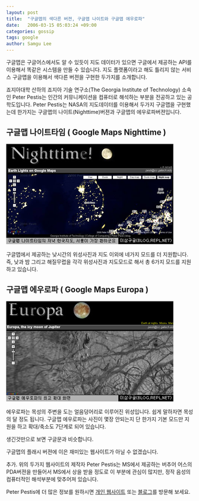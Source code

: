 ```yaml
---
layout: post
title:  "구글맵의 색다른 버젼, 구글맵 나이트와 구글맵 에우로파"
date:   2006-03-15 05:03:24 +09:00
categories: gossip
tags: google
author: Samgu Lee
---
```

구글맵은 구글어스에서도 알 수 있듯이 지도 데이터가 있으면 구글에서 제공하는 API를 이용해서 똑같은 시스템을 만들 수 있습니다. 지도 플랫폼이라고 해도 틀리지 않는 서비스 구글맵을 이용해서 색다른 버젼을 구현한 두가지를 소개합니다.

죠지아대학 산하의 죠지아 기술 연구소(The Georgia Institute of Technology) 소속인 Peter Pestis는 인간의 커뮤니케이션을 컴퓨터로 해석하는 부분을 전공하고 있는 공학도입니다. Peter Pestis는 NASA의 지도데이터를 이용해서 두가지 구글맵을 구현했는데 한가지는 구글맵의 나이트(Nighttime)버젼과 구글맵의 에우로파버젼입니다.

## 구글맵 나이트타임 ( Google Maps Nighttime )

![구글맵의 밤버젼](/assets/google_nighttime.jpg)

구글맵에서 제공하는 낮시간의 위성사진과 지도 이외에 네가지 모드를 더 지원합니다. 즉, 낮과 밤 그리고 해질무렵을 각각 위성사진과 지도모드로 해서 총 6가지 모드를 지원하고 있습니다.

## 구글맵 에우로파 ( Google Maps Europa )

![구글맵의 에우로파 버젼](/assets/google_europa.jpg)

에우로파는 목성의 주변을 도는 얼음덩어리로 이루어진 위성입니다. 쉽게 말하자면 목성의 달 정도 됩니다. 구글맵 에우로파는 사진이 몇장 안되는지 단 한가지 기본 모드만 지원을 하고 확대/축소도 7단계로 되어 있습니다.

생긴것만으로 보면 구글문과 비슷합니다.

구글맵의 플래시 버젼에 이은 재미있는 웹사이트가 아닐 수 없겠습니다.

추가. 위의 두가지 웹사이트의 제작자 Peter Pestis는 MS에서 제공하는 버추어 어스의 PDA버젼을 만들어서 MS에서 상을 받을 정도로 이 부분에 관심이 많지만, 정작 음성의 컴퓨터적인 해석부분에 맞추어져 있습니다.

Peter Pestis에 더 많은 정보를 원하시면 [개인 웹사이트](http://www-static.cc.gatech.edu/~pesti/) 또는 [블로그](http://peter.freeblog.hu/archives/2006_Mar_peter.htm)를 방문해 보세요.
